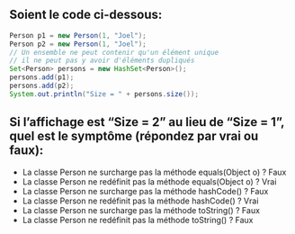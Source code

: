 ## Soient le code ci-dessous:
```java
Person p1 = new Person(1, "Joel");
Person p2 = new Person(1, "Joel");
// Un ensemble ne peut contenir qu'un élément unique
// il ne peut pas y avoir d'éléments dupliqués
Set<Person> persons = new HashSet<Person>();
persons.add(p1);
persons.add(p2);
System.out.println("Size = " + persons.size());
```
## Si l’affichage est “Size = 2” au lieu de “Size = 1”, quel est le symptôme (répondez par vrai ou faux):
* La classe Person ne surcharge pas la méthode equals(Object o) ? Faux
* La classe Person ne redéfinit pas la méthode equals(Object o) ? Vrai
* La classe Person ne surcharge pas la méthode hashCode() ? Faux
* La classe Person ne redéfinit pas la méthode hashCode() ? Vrai
* La classe Person ne surcharge pas la méthode toString() ? Faux
* La classe Person ne redéfinit pas la méthode toString() ? Faux
